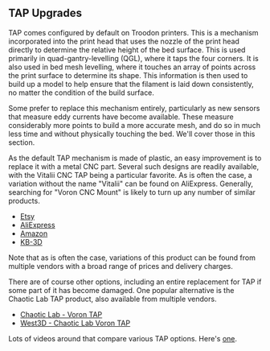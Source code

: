 ## TAP Upgrades

TAP comes configured by default on Troodon printers. This is a mechanism incorporated into the print head that uses the nozzle of the print head directly to determine the relative height of the bed surface. This is used primarily in quad-gantry-levelling (QGL), where it taps the four corners. 
It is also used in bed mesh levelling, where it touches an array of points across the print surface to determine its shape. This information is then used to build up a model to help ensure that the filament is laid down consistently, no matter the condition of the build surface.

Some prefer to replace this mechanism entirely, particularly as new sensors that measure eddy currents have become available. These measure considerably more points to build a more accurate mesh, and do so in much less time and without physically touching the bed. We'll cover those in this section. 

As the default TAP mechanism is made of plastic, an easy improvement is to replace it with a metal CNC part. Several such designs are readily available, with the Vitalii CNC TAP being a particular favorite. As is often the case, a variation without the name "Vitalii" can be found on AliExpress. 
Generally, searching for "Voron CNC Mount" is likely to turn up any number of similar products.

- [Etsy](https://www.etsy.com/listing/1446827040/metal-tap-for-voron-cnc-voron-tap?variation0=3734336828)
- [AliExpress](https://www.aliexpress.us/item/1005006097272960.html)
- [Amazon](https://a.co/d/a0ghedN)
- [KB-3D](https://kb-3d.com/store/voron/1001-vitalii-cnc-tap-kit-for-voron-1698614457953.html)

Note that as is often the case, variations of this product can be found from multiple vendors with a broad range of prices and delivery charges.

There are of course other options, including an entire replacement for TAP if some part of it has become damaged. One popular alternative is the Chaotic Lab TAP product, also available from multiple vendors.

- [Chaotic Lab - Voron TAP](https://www.chaoticlab.com/products/cnc-voron-tap)
- [West3D - Chaotic Lab Voron TAP](https://west3d.com/products/chaoticlab-cnc-voron-tap-complete?variant=44231531397332)

Lots of videos around that compare various TAP options. Here's [one](https://www.youtube.com/watch?v=bg1VPMuCgWk).
